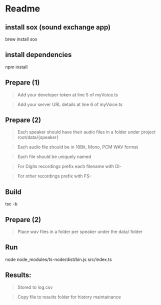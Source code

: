 # Readme

## install sox (sound exchange app)
brew install sox

## install dependencies
npm install

## Prepare (1)
> Add your developer token at line 5 of myVoice.ts

> Add your server URL details at line 6 of myVoice.ts

## Prepare (2)
> Each speaker should have their audio files in a folder under project root/data/{speaker}

> Each audio file should be in 16Bit, Mono, PCM WAV format

> Each file should be uniquely named 

> For Digits recordings prefix each filename with DI-

> For other recordings prefix with FS-

## Build
tsc -b

## Prepare (2)
> Place wav files in a folder per speaker under the data/ folder

## Run
node node_modules/ts-node/dist/bin.js src/index.ts

## Results: 
> Stored to log.csv

> Copy file to results folder for history maintainance
